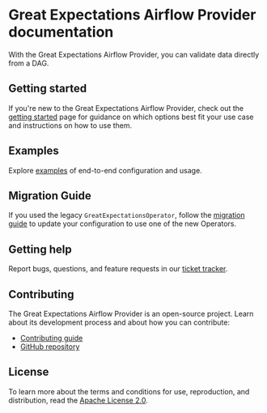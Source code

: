 # Great Expectations Airflow Provider documentation

With the Great Expectations Airflow Provider, you can validate data directly from a DAG.

## Getting started

If you're new to the Great Expectations Airflow Provider, check out the [getting started](/docs/getting-started.md) page for guidance on which options best fit your use case and instructions on how to use them.

## Examples

Explore [examples](https://github.com/klavavej/airflow-provider-great-expectations/tree/docs/great_expectations_provider/example_dags) of end-to-end configuration and usage.

## Migration Guide

If you used the legacy `GreatExpectationsOperator`, follow the [migration guide](/docs/getting-started.md) to update your configuration to use one of the new Operators.

## Getting help

Report bugs, questions, and feature requests in our [ticket tracker](https://github.com/astronomer/airflow-provider-great-expectations/issues).

## Contributing

The Great Expectations Airflow Provider is an open-source project. Learn about its development process and about how you can contribute:

- [Contributing guide](docs/contributing/contributing-guide.md)
- [GitHub repository](https://github.com/astronomer/airflow-provider-great-expectations)

## License

To learn more about the terms and conditions for use, reproduction, and distribution, read the [Apache License 2.0](https://github.com/astronomer/airflow-provider-great-expectations/blob/main/LICENSE.txt).
